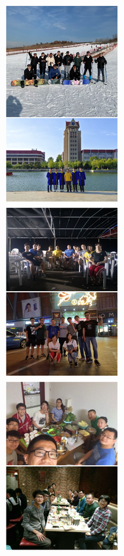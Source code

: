 <img src="/huaxue.jpg#pic_center" width="300" ></img>   <img src="/2021biye2.jpg#pic_center" width="300" ></img>

<img src="/2018summer.jpg#pic_center" width="300" ></img>  <img src="/2018biye.jpg#pic_center" width="300" ></img>

<img src="/2017yu.jpg#pic_center" width="300" ></img>  <img src="/2017yuandan.jpg#pic_center" width="300" ></img>

 

